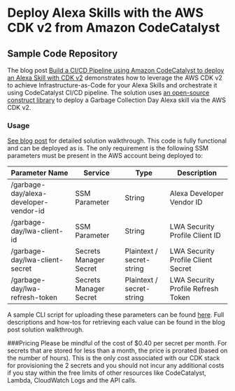# Deploy Alexa Skills with the AWS CDK v2 from Amazon CodeCatalyst

## Sample Code Repository

The  blog post [Build a CI/CD Pipeline using Amazon CodeCatalyst to deploy an Alexa Skill with CDK v2](https://vivek-aws.medium.com/build-a-ci-cd-pipeline-using-amazon-codecatalyst-to-deploy-an-alexa-skill-with-cdk-v2-d72fc2d6de9c) demonstrates how to leverage the AWS CDK v2 to achieve Infrastructure-as-Code for your Alexa Skills and orchestrate it using CodeCatalyst CI/CD pipeline. 
The solution uses [an open-source construct library](https://www.npmjs.com/package/cdk-alexa-skill) to deploy a Garbage Collection Day Alexa skill via the AWS CDK v2.

### Usage

[See blog post]() for detailed solution walkthrough. This code is fully functional and can be deployed as is. 
The only requirement is the following SSM parameters must be present in the AWS account being deployed to:

| Parameter Name                            | Service                | Type                      | Description                        |
| ----------------------------------------- | ---------------------- | ------------------------- | ---------------------------------- |
| /garbage-day/alexa-developer-vendor-id | SSM Parameter          | String                    | Alexa Developer Vendor ID          |
| /garbage-day/lwa-client-id             | SSM Parameter          | String                    | LWA Security Profile Client ID     |
| /garbage-day/lwa-client-secret         | Secrets Manager Secret | Plaintext / secret-string | LWA Security Profile Client Secret |
| /garbage-day/lwa-refresh-token         | Secrets Manager Secret | Plaintext / secret-string | LWA Security Profile Refresh Token | 

A sample CLI script for uploading these parameters can be found [here](scripts/upload-credentials.sh). Full descriptions and how-tos for retrieving each value can be found in the blog post solution walkthrough.

###Pricing 
Please be mindful of the cost of $0.40 per secret per month. For secrets that are stored for less than a month, the price is prorated (based on the number of hours). This is the only cost associated with our CDK stack for provisioning the 2 secrets and you should not incur any additional costs if you stay within the free limits of other resources like CodeCatalyst, Lambda, CloudWatch Logs and the API calls.
